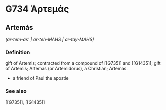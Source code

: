 # G734 Ἀρτεμάς

## Artemás

_(ar-tem-as' | ar-teh-MAHS | ar-tay-MAHS)_

### Definition

gift of Artemis; contracted from a compound of [[G735]] and [[G1435]]; gift of Artemis; Artemas (or Artemidorus), a Christian; Artemas.

- a friend of Paul the apostle

### See also

[[G735]], [[G1435]]

